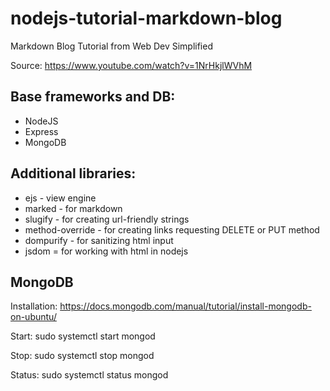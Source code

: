 # nodejs-tutorial-markdown-blog
Markdown Blog Tutorial from Web Dev Simplified

Source: https://www.youtube.com/watch?v=1NrHkjlWVhM

## Base frameworks and DB:

* NodeJS
* Express
* MongoDB

## Additional libraries:
* ejs - view engine
* marked - for markdown
* slugify - for creating url-friendly strings
* method-override - for creating links requesting DELETE or PUT method
* dompurify - for sanitizing html input
* jsdom = for working with html in nodejs

## MongoDB
Installation: https://docs.mongodb.com/manual/tutorial/install-mongodb-on-ubuntu/

Start: sudo systemctl start mongod

Stop: sudo systemctl stop mongod

Status: sudo systemctl status mongod

